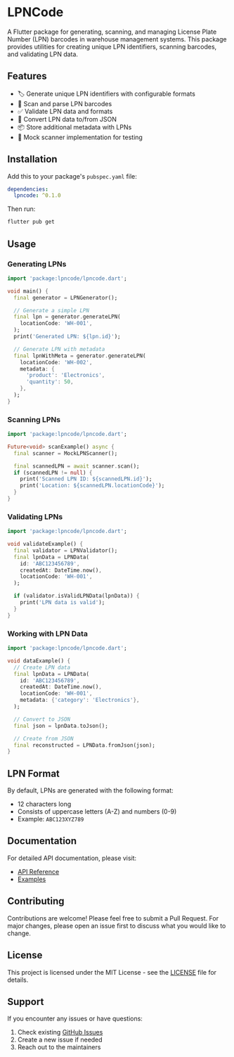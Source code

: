 # LPNCode

A Flutter package for generating, scanning, and managing License Plate Number (LPN) barcodes in warehouse management systems. This package provides utilities for creating unique LPN identifiers, scanning barcodes, and validating LPN data.

## Features

- 🏷️ Generate unique LPN identifiers with configurable formats
- 📱 Scan and parse LPN barcodes
- ✅ Validate LPN data and formats
- 🔄 Convert LPN data to/from JSON
- 📦 Store additional metadata with LPNs
- 🧪 Mock scanner implementation for testing

## Installation

Add this to your package's `pubspec.yaml` file:

```yaml
dependencies:
  lpncode: ^0.1.0
```

Then run:

```bash
flutter pub get
```

## Usage

### Generating LPNs

```dart
import 'package:lpncode/lpncode.dart';

void main() {
  final generator = LPNGenerator();

  // Generate a simple LPN
  final lpn = generator.generateLPN(
    locationCode: 'WH-001',
  );
  print('Generated LPN: ${lpn.id}');

  // Generate LPN with metadata
  final lpnWithMeta = generator.generateLPN(
    locationCode: 'WH-002',
    metadata: {
      'product': 'Electronics',
      'quantity': 50,
    },
  );
}
```

### Scanning LPNs

```dart
import 'package:lpncode/lpncode.dart';

Future<void> scanExample() async {
  final scanner = MockLPNScanner();

  final scannedLPN = await scanner.scan();
  if (scannedLPN != null) {
    print('Scanned LPN ID: ${scannedLPN.id}');
    print('Location: ${scannedLPN.locationCode}');
  }
}
```

### Validating LPNs

```dart
import 'package:lpncode/lpncode.dart';

void validateExample() {
  final validator = LPNValidator();
  final lpnData = LPNData(
    id: 'ABC123456789',
    createdAt: DateTime.now(),
    locationCode: 'WH-001',
  );

  if (validator.isValidLPNData(lpnData)) {
    print('LPN data is valid');
  }
}
```

### Working with LPN Data

```dart
import 'package:lpncode/lpncode.dart';

void dataExample() {
  // Create LPN data
  final lpnData = LPNData(
    id: 'ABC123456789',
    createdAt: DateTime.now(),
    locationCode: 'WH-001',
    metadata: {'category': 'Electronics'},
  );

  // Convert to JSON
  final json = lpnData.toJson();

  // Create from JSON
  final reconstructed = LPNData.fromJson(json);
}
```

## LPN Format

By default, LPNs are generated with the following format:
- 12 characters long
- Consists of uppercase letters (A-Z) and numbers (0-9)
- Example: `ABC123XYZ789`

## Documentation

For detailed API documentation, please visit:
- [API Reference](https://pub.dev/documentation/lpncode/latest/)
- [Examples](https://github.com/ab22593k/lpncode/tree/main/example)

## Contributing

Contributions are welcome! Please feel free to submit a Pull Request. For major changes, please open an issue first to discuss what you would like to change.

## License

This project is licensed under the MIT License - see the [LICENSE](LICENSE) file for details.

## Support

If you encounter any issues or have questions:
1. Check existing [GitHub Issues](https://github.com/ab22593k/lpncode/issues)
2. Create a new issue if needed
3. Reach out to the maintainers
